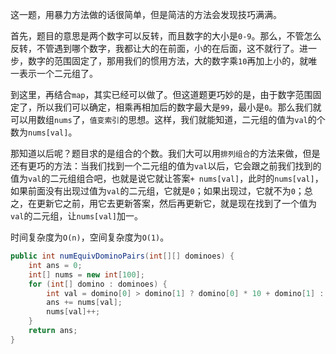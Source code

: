 这一题，用暴力方法做的话很简单，但是简洁的方法会发现技巧满满。

首先，题目的意思是两个数字可以反转，而且数字的大小是`0-9`。那么，不管怎么反转，不管遇到哪个数字，我都让大的在前面，小的在后面，这不就行了。进一步，数字的范围固定了，那用我们的惯用方法，大的数字乘`10`再加上小的，就唯一表示一个二元组了。

到这里，再结合`map`，其实已经可以做了。但这道题更巧妙的是，由于数字范围固定了，所以我们可以确定，相乘再相加后的数字最大是`99`，最小是`0`。那么我们就可以用数组`nums`了，`值变索引`的思想。这样，我们就能知道，二元组的值为`val`的个数为`nums[val]`。

那知道以后呢？题目求的是组合的个数。我们大可以用`排列组合`的方法来做，但是还有更巧的方法：当我们找到一个二元组的值为`val`以后，它会跟之前我们找到的值为`val`的二元组组合吧，也就是说它就让答案`+ nums[val]`，此时的`nums[val]`，如果前面没有出现过值为`val`的二元组，它就是`0`；如果出现过，它就不为`0`；总之，在更新它之前，用它去更新答案，然后再更新它，就是现在找到了一个值为`val`的二元组，让`nums[val]`加一。

时间复杂度为`O(n)`，空间复杂度为`O(1)`。

```java
public int numEquivDominoPairs(int[][] dominoes) {
    int ans = 0;
    int[] nums = new int[100];
    for (int[] domino : dominoes) {
        int val = domino[0] > domino[1] ? domino[0] * 10 + domino[1] : domino[1] * 10 + domino[0];
        ans += nums[val];
        nums[val]++;
    }
    return ans;
}
```
